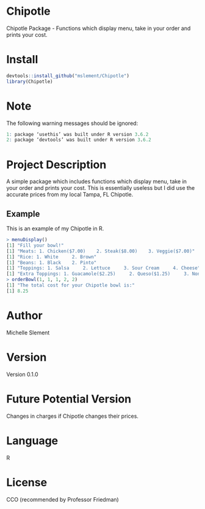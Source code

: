 # Chipotle
Chipotle Package - Functions which display menu, take in your order and prints your cost.

# Install
`````r
devtools::install_github("mslement/Chipotle")
library(Chipotle) 
`````
# Note
The following warning messages should be ignored:
`````r
1: package ‘usethis’ was built under R version 3.6.2 
2: package ‘devtools’ was built under R version 3.6.2 
`````
# Project Description
A simple package which includes functions which display menu, take in your order and prints your cost. This is essentially useless but I did use the accurate prices from my local Tampa, FL Chipotle.

Example
-------
This is an example of my Chipotle in R.

`````r
> menuDisplay()
[1] "Fill your bowl!"
[1] "Meats: 1. Chicken($7.00)    2. Steak($8.00)    3. Veggie($7.00)"
[1] "Rice: 1. White     2. Brown"
[1] "Beans: 1. Black    2. Pinto"
[1] "Toppings: 1. Salsa     2. Lettuce     3. Sour Cream     4. Cheese"
[1] "Extra Toppings: 1. Guacamole($2.25)     2. Queso($1.25)     3. None"
> orderBowl(1, 1, 1, 2, 2)
[1] "The total cost for your Chipotle bowl is:"
[1] 8.25
`````
# Author
Michelle Slement

# Version
Version 0.1.0 

# Future Potential Version
Changes in charges if Chipotle changes their prices.

# Language
R

# License
CCO (recommended by Professor Friedman)
